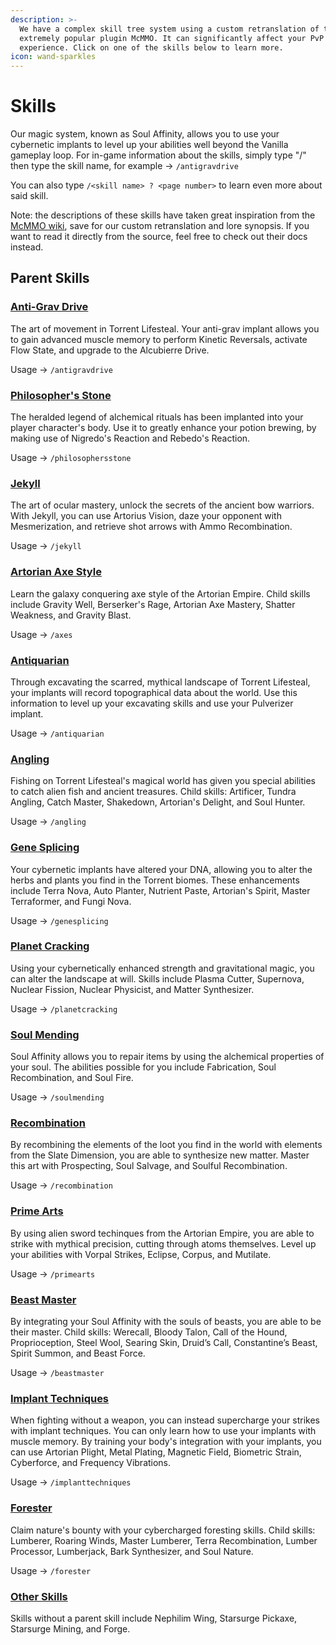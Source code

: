```yaml
---
description: >-
  We have a complex skill tree system using a custom retranslation of the
  extremely popular plugin McMMO. It can significantly affect your PvP
  experience. Click on one of the skills below to learn more.
icon: wand-sparkles
---
```


# Skills

Our magic system, known as Soul Affinity, allows you to use your cybernetic implants to level up your abilities well beyond the Vanilla gameplay loop. For in-game information about the skills, simply type "/" then type the skill name, for example -> `/antigravdrive`&#x20;

You can also type `/<skill name> ? <page number>` to learn even more about said skill.

Note: the descriptions of these skills have taken great inspiration from the [McMMO wiki](https://wiki.mcmmo.org), save for our custom retranslation and lore synopsis. If you want to read it directly from the source, feel free to check out their docs instead.

## Parent Skills

### [Anti-Grav Drive](anti-grav-drive.md)

The art of movement in Torrent Lifesteal. Your anti-grav implant allows you to gain advanced muscle memory to perform Kinetic Reversals, activate Flow State, and upgrade to the Alcubierre Drive.

Usage -> `/antigravdrive`

### [Philosopher's Stone](philosophers-stone.md)

The heralded legend of alchemical rituals has been implanted into your player character's body. Use it to greatly enhance your potion brewing, by making use of Nigredo's Reaction and Rebedo's Reaction.

Usage -> `/philosophersstone`

### [Jekyll](jekyll.md)

The art of ocular mastery, unlock the secrets of the ancient bow warriors. With Jekyll, you can use Artorius Vision, daze your opponent with Mesmerization, and retrieve shot arrows with Ammo Recombination.

Usage -> `/jekyll`

### [Artorian Axe Style](artorian-axe-style.md)

Learn the galaxy conquering axe style of the Artorian Empire. Child skills include Gravity Well, Berserker's Rage, Artorian Axe Mastery, Shatter Weakness, and Gravity Blast.

Usage -> `/axes`

### [Antiquarian](antiquarian.md)

Through excavating the scarred, mythical landscape of Torrent Lifesteal, your implants will record topographical data about the world. Use this information to level up your excavating skills and use your Pulverizer implant.

Usage -> `/antiquarian`

### [Angling](angling.md)

Fishing on Torrent Lifesteal's magical world has given you special abilities to catch alien fish and ancient treasures. Child skills: Artificer, Tundra Angling, Catch Master, Shakedown, Artorian's Delight, and Soul Hunter.

Usage -> `/angling`

### [Gene Splicing](gene-splicing.md)

Your cybernetic implants have altered your DNA, allowing you to alter the herbs and plants you find in the Torrent biomes. These enhancements include Terra Nova, Auto Planter, Nutrient Paste, Artorian's Spirit, Master Terraformer, and Fungi Nova.

Usage -> `/genesplicing`

### [Planet Cracking](planet-cracking.md)

Using your cybernetically enhanced strength and gravitational magic, you can alter the landscape at will. Skills include Plasma Cutter, Supernova, Nuclear Fission, Nuclear Physicist, and Matter Synthesizer.

Usage -> `/planetcracking`

### [Soul Mending](soul-mending.md)

Soul Affinity allows you to repair items by using the alchemical properties of your soul. The abilities possible for you include Fabrication, Soul Recombination, and Soul Fire.

Usage -> `/soulmending`

### [Recombination](recombination.md)

By recombining the elements of the loot you find in the world with elements from the Slate Dimension, you are able to synthesize new matter. Master this art with Prospecting, Soul Salvage, and Soulful Recombination.

Usage -> `/recombination`

### [Prime Arts](prime-arts.md)

By using alien sword techinques from the Artorian Empire, you are able to strike with mythical precision, cutting through atoms themselves. Level up your abilities with Vorpal Strikes, Eclipse, Corpus, and Mutilate.

Usage -> `/primearts`

### [Beast Master](beast-master.md)

By integrating your Soul Affinity with the souls of beasts, you are able to be their master. Child skills: Werecall, Bloody Talon, Call of the Hound, Proprioception, Steel Wool, Searing Skin, Druid’s Call, Constantine’s Beast, Spirit Summon, and Beast Force.

Usage -> `/beastmaster`

### [Implant Techniques](implant-techniques.md)

When fighting without a weapon, you can instead supercharge your strikes with implant techniques. You can only learn how to use your implants with muscle memory. By training your body's integration with your implants, you can use Artorian Plight, Metal Plating, Magnetic Field, Biometric Strain, Cyberforce, and Frequency Vibrations.

Usage -> `/implanttechniques`

### [Forester](forester.md)

Claim nature's bounty with your cybercharged foresting skills. Child skills: Lumberer, Roaring Winds, Master Lumberer, Terra Recombination, Lumber Processor, Lumberjack, Bark Synthesizer, and Soul Nature.

Usage -> `/forester`

### [Other Skills](other-skills.md)

Skills without a parent skill include Nephilim Wing, Starsurge Pickaxe, Starsurge Mining, and Forge.
